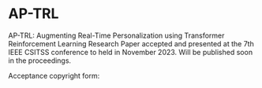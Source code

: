 # AP-TRL
AP-TRL: Augmenting Real-Time Personalization using Transformer Reinforcement Learning Research Paper accepted and presented at the 7th IEEE CSITSS conference to held in November 2023. Will be published soon in the proceedings.

Acceptance copyright form: 
